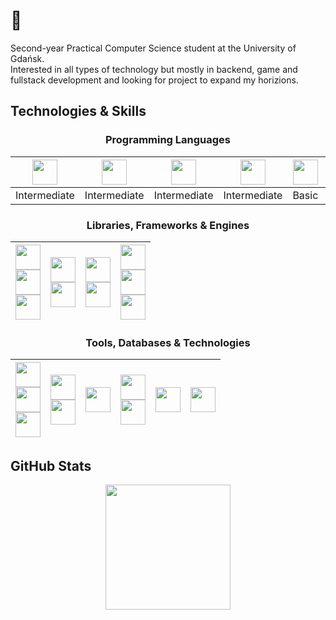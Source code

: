 # 👋

Second-year Practical Computer Science student at the University of Gdańsk.</br>Interested in all types of technology but mostly in backend, game and fullstack development and looking for project to expand my horizions.

## Technologies & Skills  

### <div align="center">**Programming Languages**<div>

<div align="center">
  
| <div align="center"><img height="40" src="https://img.shields.io/badge/Java-FF7900?style=for-the-badge&logo=&logoColor=white"></div> | <div align="center"><img height="40" src="https://img.shields.io/badge/JavaScript-F7DF1E?style=for-the-badge&logo=javascript&logoColor=black"></div> | <div align="center"><img height="40" src="https://img.shields.io/badge/C++-00599C?style=for-the-badge&logo=cplusplus&logoColor=white"></div> | <div align="center"><img height="40" src="https://img.shields.io/badge/Python-3776AB?style=for-the-badge&logo=python&logoColor=white"></div> | <div align="center"><img height="40" src="https://img.shields.io/badge/Go-00ADD8?style=for-the-badge&logo=go&logoColor=white"></div> | <div align="center"><img height="40" src="https://img.shields.io/badge/Scala-DC322F?style=for-the-badge&logo=scala&logoColor=white"></div> | <div align="center"><img height="40" src="https://img.shields.io/badge/Bash-4EAA25?style=for-the-badge&logo=gnubash&logoColor=white"></div> | <div align="center"><img height="40" src="https://img.shields.io/badge/Rust-B7410E?style=for-the-badge&logo=rust&logoColor=white"></div> |
|------------|------------|------------|------------|------------|------------|------------|---------|
| <div align="center">Intermediate</div> | <div align="center">Intermediate</div> | <div align="center">Intermediate</div> | <div align="center">Intermediate</div> | <div align="center">Basic</div> | <div align="center">Basic</div> | <div align="center">Basic</div>  | <div align="center">Beginner</div>  |

</div>

### <div align="center">**Libraries, Frameworks & Engines**</div>

<div align="center">

| <div align="center"><img height="40" src="https://img.shields.io/badge/Spring-6DB33F?style=for-the-badge&logo=spring&logoColor=white"></div> <div align="center"><img height="40" src="https://img.shields.io/badge/lombok-B3271B?style=for-the-badge&logo=&logoColor=white"></div> <div align="center"><img height="40" src="https://img.shields.io/badge/springsecurity-6DB33F?style=for-the-badge&logo=springsecurity&logoColor=white"></div> | <div align="center"><img height="40" src="https://img.shields.io/badge/nextjs-000000?style=for-the-badge&logo=nextdotjs&logoColor=white"></div> <div align="center"><img height="40" src="https://img.shields.io/badge/react-61DAFB?style=for-the-badge&logo=react&logoColor=black"></div> | <div align="center"><img height="40" src="https://img.shields.io/badge/sfml-8CC445?style=for-the-badge&logo=sfml&logoColor=white"></div> <div align="center"><img height="40" src="https://img.shields.io/badge/wxwidgets-0023F5?style=for-the-badge&logo=&logoColor=white"></div> | <div align="center"><img height="40" src="https://img.shields.io/badge/tensorflow-FF6F00?style=for-the-badge&logo=tensorflow&logoColor=white"></div> <div align="center"><img height="40" src="https://img.shields.io/badge/pytorch-EE4C2C?style=for-the-badge&logo=pytorch&logoColor=white"></div> <div align="center"><img height="40" src="https://img.shields.io/badge/OpenCV-5C3EE8?style=for-the-badge&logo=yolo&logoColor=white"></div> |
|-------------|------------|------|------|


</div>

### <div align="center">**Tools, Databases & Technologies**</div>

<div align="center">

| <div align="center"><img height="40" src="https://img.shields.io/badge/HTML-E34C26?style=for-the-badge&logo=html5&logoColor=white"></div> <div align="center"><img height="40" src="https://img.shields.io/badge/SCSS-CC6699?style=for-the-badge&logo=sass&logoColor=white"></div> <div align="center"><img height="40" src="https://img.shields.io/badge/EJS-B4CA65?style=for-the-badge&logo=ejs&logoColor=black"></div> | <div align="center"><img height="40" src="https://img.shields.io/badge/PostgreSQL-336791?style=for-the-badge&logo=postgresql&logoColor=white"></div> <div align="center"><img height="40" src="https://img.shields.io/badge/MongoDB-47A248?style=for-the-badge&logo=mongodb&logoColor=white"></div> | <div align="center"><img height="40" src="https://img.shields.io/badge/Git-F05032?style=for-the-badge&logo=git&logoColor=white"></div> | <div align="center"><img height="40" src="https://img.shields.io/badge/Docker-2496ED?style=for-the-badge&logo=docker&logoColor=white"></div> <div align="center"><img height="40" src="https://img.shields.io/badge/Kubernetes-326CE5?style=for-the-badge&logo=kubernetes&logoColor=white"></div> | <div align="center"><img height="40" src="https://img.shields.io/badge/Gradle-02303A?style=for-the-badge&logo=gradle&logoColor=white"></div> | <div align="center"><img height="40" src="https://img.shields.io/badge/keycloak-4D4D4D?style=for-the-badge&logo=keycloak&logoColor=white"></div> |
|-------------|------------|------|------|----|----|


</div>

## GitHub Stats

<div align="center">
  <img height="200em" src="https://github-readme-stats.vercel.app/api/top-langs/?username=jankotanime&layout=compact&langs_count=10&hide_border=false&theme=merko" />
</div>

